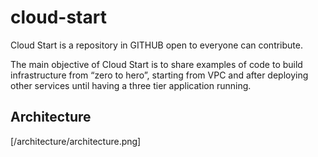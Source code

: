 # cloud-start

Cloud Start is a repository in GITHUB open to everyone can contribute.

The main objective of Cloud Start is to share examples of code to build infrastructure from “zero to hero”, starting from VPC and after deploying other services until having a three tier application running.

## Architecture
[/architecture/architecture.png]
